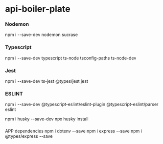 # api-boiler-plate

### Nodemon

npm i --save-dev nodemon sucrase

### Typescript

npm i --save-dev typescript ts-node tsconfig-paths ts-node-dev

### Jest

npm i --save-dev ts-jest @types/jest jest

### ESLINT

npm i --save-dev @typescript-eslint/eslint-plugin @typescript-eslint/parser eslint

npm i husky --save-dev
npx husky install

###

APP dependencies
npm i dotenv --save
npm i express --save
npm i @types/express --save
